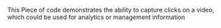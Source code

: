 This Piece of code demonstrates the ability to capture clicks on a video, which could be used for analytics or management information
